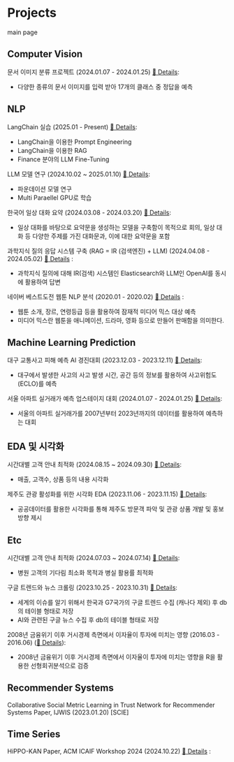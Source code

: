 # Projects  
main page 

## Computer Vision  
문서 이미지 분류 프로젝트 (2024.01.07 - 2024.01.25) [🔗 Details](https://github.com/kthnineone/kthnineone/blob/main/project/cv_document_classify.md):   
+ 다양한 종류의 문서 이미지를 입력 받아 17개의 클래스 중 정답을 예측 

## NLP  
LangChain 실습 (2025.01 - Present) [🔗 Details](https://github.com/kthnineone/llm-practice/blob/main/README.md):   
+ LangChain을 이용한 Prompt Engineering  
+ LangChain을 이용한 RAG  
+ Finance 분야의 LLM Fine-Tuning  

LLM 모델 연구 (2024.10.02 ~ 2025.01.10) [🔗 Details](https://github.com/kthnineone/kthnineone/blob/main/mementoai_project/llm_research.md):  
+ 파운데이션 모델 연구  
+ Multi Paraellel GPU로 학습  

한국어 일상 대화 요약 (2024.03.08 - 2024.03.20) [🔗 Details](https://github.com/kthnineone/kthnineone/blob/main/project/nlp_dialogue_summary.md):  
+ 일상 대화를 바탕으로 요약문을 생성하는 모델을 구축함이 목적으로 회의, 일상 대화 등 다양한 주제를 가진 대화문과, 이에 대한 요약문을 포함   


과학지식 질의 응답 시스템 구축 (RAG = IR (검색엔진) + LLM) (2024.04.08 - 2024.05.02) [🔗 Details](https://github.com/kthnineone/kthnineone/blob/main/project/ir_science_rag.md) :  
+ 과학지식 질의에 대해 IR(검색) 시스템인 Elasticsearch와 LLM인 OpenAI를 동시에 활용하여 답변  


네이버 베스트도전 웹툰 NLP 분석 (2020.01 - 2020.02) [🔗 Details](https://github.com/kthnineone/kthnineone/blob/main/project/naver_webtoon_nlp_analysis.md) :  
+ 웹툰 소개, 장르, 연령등급 등을 활용하여 잠재적 미디어 믹스 대상 예측  
+ 미디어 믹스란 웹툰을 애니메이션, 드라마, 영화 등으로 만들어 판매함을 의미한다.  


## Machine Learning Prediction  
대구 교통사고 피해 예측 AI 경진대회 (2023.12.03 - 2023.12.11) [🔗 Details](https://github.com/kthnineone/kthnineone/blob/main/project/dacon_daegu_car_accident.md):  
+ 대구에서 발생한 사고의 사고 발생 시간, 공간 등의 정보를 활용하여 사고위험도(ECLO)를 예측  


서울 아파트 실거래가 예측 업스테이지 대회 (2024.01.07 - 2024.01.25) [🔗 Details](https://github.com/kthnineone/kthnineone/blob/main/project/ml_apartment_price.md): 
+ 서울의 아파트 실거래가를 2007년부터 2023년까지의 데이터를 활용하여 예측하는 대회  


## EDA 및 시각화  
시간대별 고객 안내 최적화 (2024.08.15 ~ 2024.09.30) [🔗 Details](https://github.com/kthnineone/kthnineone/blob/main/mementoai_project/tableau_draft.md):
+ 매출, 고객수, 상품 등의 내용 시각화


제주도 관광 활성화를 위한 시각화 EDA (2023.11.06 - 2023.11.15) [🔗 Details](https://github.com/kthnineone/kthnineone/blob/main/project/jeju_eda.md):  
+ 공공데이터를 활용한 시각화를 통해 제주도 방문객 파악 및 관광 상품 개발 및 홍보 방향 제시  


## Etc   
시간대별 고객 안내 최적화 (2024.07.03 ~ 2024.07.14) [🔗 Details](https://github.com/kthnineone/kthnineone/blob/main/mementoai_project/optim_reservation.md):
+ 병원 고객의 기다림 최소화 목적과 병실 활용률 최적화  


구글 트렌드와 뉴스 크롤링 (2023.10.25 - 2023.10.31) [🔗 Details](https://github.com/kthnineone/kthnineone/blob/main/project/google_trend_news_crawl.md):
+ 세계의 이슈를 알기 위해서 한국과 G7국가의 구글 트렌드 수집 (캐나다 제외) 후 db의 테이블 형태로 저장  
+ AI와 관련된 구글 뉴스 수집 후 db의 테이블 형태로 저장  


2008년 금융위기 이후 거시경제 측면에서 이자율이 투자에 미치는 영향 (2016.03 - 2016.06) ([🔗 Details](https://github.com/kthnineone/kthnineone/blob/main/project/r_econometrics_macroeconomics.md)):  
+ 2008년 금융위기 이후 거시경제 측면에서 이자율이 투자에 미치는 영향을 R을 활용한 선형회귀분석으로 검증  


## Recommender Systems  
Collaborative Social Metric Learning in Trust Network for Recommender Systems Paper, IJWIS (2023.01.20) \[SCIE\]  

## Time Series  
HiPPO-KAN Paper, ACM ICAIF Workshop 2024 (2024.10.22)  [🔗 Details](https://github.com/kthnineone/kthnineone/blob/main/mementoai_project/hippo_kan_paper.md) :  



